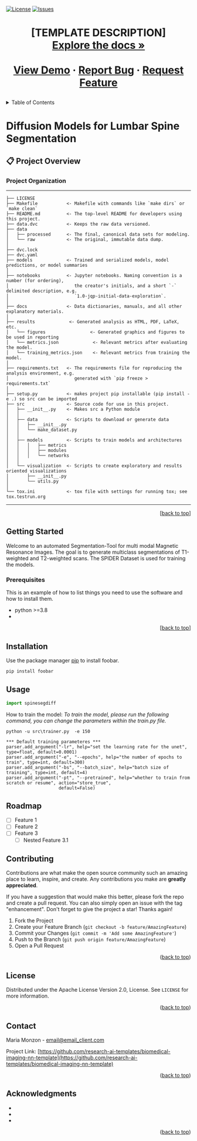 

[user]: research-ai-templates
[repo]: SpineSegDiffnnUnet

[issues-shield]: https://img.shields.io/github/issues/BMDS-ETH/SpineSegDiffnnUnet
[issues-url]: https://github.com/BMDS-ETH/SpineSegDiffnnUnet/issues

[![License](https://img.shields.io/badge/License-Apache%202.0-blue.svg)](https://opensource.org/licenses/Apache-2.0)
[![Issues][issues-shield]][issues-url]

<div align="center">

<h1 align="center"Diffusion Models for Lumbar Spine Segmentation: SpineSegDiff</h1>

  <p align="center">
    [TEMPLATE DESCRIPTION]
    <br />
    <a href="https://github.com/BMDS-ETH/SpineSegDiffnnUnet"><strong>Explore the docs »</strong></a>
    <br />
    <br />
    <a href="https://github.comBMDS-ETH/SpineSegDiffnnUnet">View Demo</a>
    ·
    <a href="https://github.com/BMDS-ETH/SpineSegDiffnnUnet/issues">Report Bug</a>
    ·
    <a href="https://github.com/BMDS-ETH/SpineSegDiffnnUnet/issues">Request Feature</a>
  </p>
</div>



<!-- TABLE OF CONTENTS -->
<details>
  <summary>Table of Contents</summary>
  <ol>
    <li>
      <a href="#about-the-project">About The Project</a>
      <ul>
        <li><a href="#built-with">Built With</a></li>
      </ul>
    </li>
    <li>
      <a href="#getting-started">Getting Started</a>
      <ul>
        <li><a href="#prerequisites">Prerequisites</a></li>
        <li><a href="#installation">Installation</a></li>
      </ul>
    </li>
    <li><a href="#usage">Usage</a></li>
    <li><a href="#roadmap">Roadmap</a></li>
    <li><a href="#contributing">Contributing</a></li>
    <li><a href="#license">License</a></li>
    <li><a href="#contact">Contact</a></li>
    <li><a href="#acknowledgments">Acknowledgments</a></li>
  </ol>
</details>


# Diffusion Models for Lumbar Spine Segmentation

## 📋 Project Overview



### Project Organization

------------

    ├── LICENSE
    ├── Makefile           <- Makefile with commands like `make dirs` or `make clean`
    ├── README.md          <- The top-level README for developers using this project.
    ├── data.dvc           <- Keeps the raw data versioned.
    ├── data
    │   ├── processed      <- The final, canonical data sets for modeling.
    │   └── raw            <- The original, immutable data dump.
    │
    ├── dvc.lock
    ├── dvc.yaml
    ├── models             <- Trained and serialized models, model predictions, or model summaries
    │
    ├── notebooks          <- Jupyter notebooks. Naming convention is a number (for ordering),
    │                         the creator's initials, and a short `-` delimited description, e.g.
    │                         `1.0-jqp-initial-data-exploration`.
    │
    ├── docs               <- Data dictionaries, manuals, and all other explanatory materials.
    │
    ├── results             <- Generated analysis as HTML, PDF, LaTeX, etc.
    │   └── figures                 <- Generated graphics and figures to be used in reporting
    │   └── metrics.json             <- Relevant metrics after evaluating the model.
    │   └── training_metrics.json    <- Relevant metrics from training the model.
    │
    ├── requirements.txt   <- The requirements file for reproducing the analysis environment, e.g.
    │                         generated with `pip freeze > requirements.txt`
    │
    ├── setup.py           <- makes project pip installable (pip install -e .) so src can be imported
    ├── src                <- Source code for use in this project.
    │   ├── __init__.py    <- Makes src a Python module
    │   │
    │   ├── data           <- Scripts to download or generate data
    │   │   ├── __init__.py
    │   │   └── make_dataset.py
    │   │
    │   ├── models         <- Scripts to train models and architectures
    │   │   │   ├── metrics
    │   │   │   ├── modules
    │   │   │   └── networks
    │   │
    │   └── visualization  <- Scripts to create exploratory and results oriented visualizations
    │       ├── __init__.py
    │       └── utils.py
    │
    └── tox.ini            <- tox file with settings for running tox; see tox.testrun.org

--------
<p align="right">[<a href="#readme-top">back to top</a>]</p>

<!-- GETTING STARTED -->
## Getting Started

Welcome to an automated Segmentation-Tool for multi modal Magnetic Resonance Images. The goal is to generate multiclass segmentations of T1-weighted and T2-weighted scans. The SPIDER Dataset is used for training the models.


### Prerequisites

This is an example of how to list things you need to use the software and how to install them.
* python >=3.8
* 
<p align="right">[<a href="#readme-top">back to top</a>]</p>

## Installation

Use the package manager [pip](https://pip.pypa.io/en/stable/) to install foobar.

```bash
pip install foobar
```

## Usage

```python
import spinesegdiff

```

How to train the model:
_To train the model, please run the following command, you can change the parameters within the train.py file._

    python -u src\trainer.py  -e 150
    
    *** Default training parameteres ***
    parser.add_argument("-lr", help="set the learning rate for the unet", type=float, default=0.0001)
    parser.add_argument("-e", "--epochs", help="the number of epochs to train", type=int, default=300)
    parser.add_argument("-bs", "--batch_size", help="batch size of training", type=int, default=4)
    parser.add_argument("-pt", "--pretrained", help="whether to train from scratch or resume", action="store_true",
                        default=False)

<!-- ROADMAP -->
## Roadmap

- [ ] Feature 1
- [ ] Feature 2
- [ ] Feature 3
    - [ ] Nested Feature 3.1

<!-- CONTRIBUTING -->
## Contributing

Contributions are what make the open source community such an amazing place to learn, inspire, and create. Any contributions you make are **greatly appreciated**.

If you have a suggestion that would make this better, please fork the repo and create a pull request. You can also simply open an issue with the tag "enhancement".
Don't forget to give the project a star! Thanks again!

1. Fork the Project
2. Create your Feature Branch (`git checkout -b feature/AmazingFeature`)
3. Commit your Changes (`git commit -m 'Add some AmazingFeature'`)
4. Push to the Branch (`git push origin feature/AmazingFeature`)
5. Open a Pull Request

<p align="right">(<a href="#readme-top">back to top</a>)</p>



<!-- LICENSE -->
## License

Distributed under the Apache License Version 2.0, License. See `LICENSE` for more information.

<p align="right">(<a href="#readme-top">back to top</a>)</p>



<!-- CONTACT -->
## Contact

Maria Monzon - email@email_client.com

Project Link: [https://github.com/research-ai-templates/biomedical-imaging-nn-template](https://github.com/research-ai-templates/biomedical-imaging-nn-template)

<p align="right">(<a href="#readme-top">back to top</a>)</p>



<!-- ACKNOWLEDGMENTS -->
## Acknowledgments

* []()
* []()
* []()

<p align="right">(<a href="#readme-top">back to top</a>)</p>

